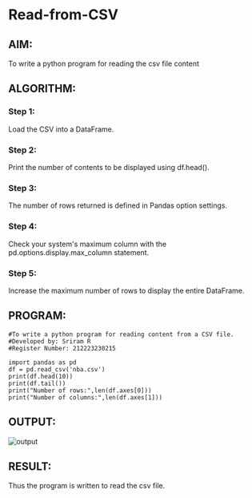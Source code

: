 # Read-from-CSV

## AIM:
To write a python program for reading the csv file content
## ALGORITHM:
### Step 1:
Load the CSV into a DataFrame.

### Step 2:
Print the number of contents to be displayed using df.head().

### Step 3:
The number of rows returned is defined in Pandas option settings.

### Step 4:
Check your system's maximum column with the pd.options.display.max_column statement.

### Step 5:
Increase the maximum number of rows to display the entire DataFrame.
## PROGRAM:
```
#To write a python program for reading content from a CSV file.
#Developed by: Sriram R
#Register Number: 212223230215

import pandas as pd
df = pd.read_csv('nba.csv')
print(df.head(10))
print(df.tail())
print("Number of rows:",len(df.axes[0]))
print("Number of columns:",len(df.axes[1]))
```
## OUTPUT:
![output](https://github.com/Rsriram13/Read-from-CSV/assets/145742823/03e805e5-ae77-41af-aed9-97e1f64b1861)

## RESULT:
Thus the program is written to read the csv file.
